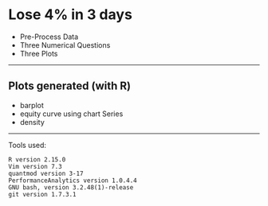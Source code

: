 Lose 4% in 3 days
============================

* Pre-Process Data
* Three Numerical Questions
* Three Plots

******

Plots generated (with R)
------------------------

* barplot
* equity curve using chart Series
* density

******

Tools used:

    R version 2.15.0 
    Vim version 7.3
    quantmod version 3-17 
    PerformanceAnalytics version 1.0.4.4
    GNU bash, version 3.2.48(1)-release
    git version 1.7.3.1
